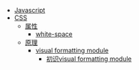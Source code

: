 * [Javascript](/js/index.md)
* [CSS](/css/index.md)
    * [属性]()
        * [white-space](/css/properties/white-space.md)
    * [原理]()
        * [visual formatting module]()
            * [初识visual formatting module](/css/concept/visual-formatting-module-introduction.md)